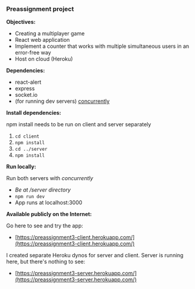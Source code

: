 ### Preassignment project

**Objectives:**

* Creating a multiplayer game
* React web application
* Implement a counter that works with multiple simultaneous users in an error-free way
* Host on cloud (Heroku)

**Dependencies:**

* react-alert
* express
* socket.io
* (for running dev servers) [concurrently](https://www.npmjs.com/package/concurrently)

**Install dependencies:**

npm install needs to be run on client and server separately

1. `cd client`
2. `npm install`
3. `cd ../server`
4. `npm install`

**Run locally:**

Run both servers with *concurrently*

* *Be at /server directory*
* `npm run dev`
* App runs at localhost:3000

**Available publicly on the Internet:**

Go here to see and try the app:
* [https://preassignment3-client.herokuapp.com/](https://preassignment3-client.herokuapp.com/)

I created separate Heroku dynos for server and client. Server is running here, but there's nothing to see:
* [https://preassignment3-server.herokuapp.com/](https://preassignment3-server.herokuapp.com/)
